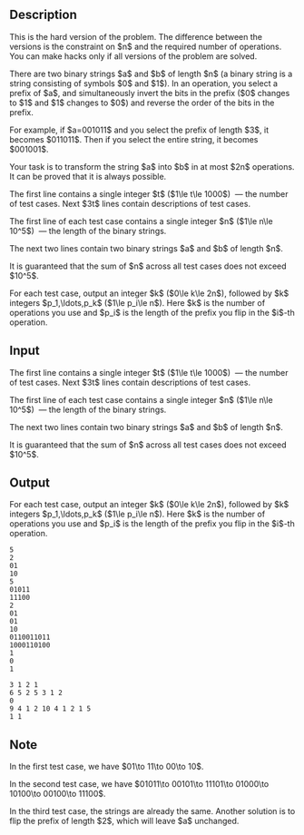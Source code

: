 ## Description

<div><p><span class="tex-font-style-bf">This is the hard version of the problem. The difference between the versions is the constraint on $n$ and the required number of operations. You can make hacks only if all versions of the problem are solved.</span></p><p>There are two binary strings $a$ and $b$ of length $n$ (a binary string is a string consisting of symbols $0$ and $1$). In an operation, you select a prefix of $a$, and simultaneously invert the bits in the prefix ($0$ changes to $1$ and $1$ changes to $0$) and reverse the order of the bits in the prefix.</p><p>For example, if $a=001011$ and you select the prefix of length $3$, it becomes $011011$. Then if you select the entire string, it becomes $001001$.</p><p>Your task is to transform the string $a$ into $b$ in at most $2n$ operations. It can be proved that it is always possible.</p></div><div class="input-specification"><p>The first line contains a single integer $t$ ($1\le t\le 1000$) &nbsp;— the number of test cases. Next $3t$ lines contain descriptions of test cases.</p><p>The first line of each test case contains a single integer $n$ ($1\le n\le 10^5$) &nbsp;— the length of the binary strings.</p><p>The next two lines contain two binary strings $a$ and $b$ of length $n$.</p><p>It is guaranteed that the sum of $n$ across all test cases does not exceed $10^5$.</p></div><div class="output-specification"><p>For each test case, output an integer $k$ ($0\le k\le 2n$), followed by $k$ integers $p_1,\ldots,p_k$ ($1\le p_i\le n$). Here $k$ is the number of operations you use and $p_i$ is the length of the prefix you flip in the $i$-th operation.</p></div>

## Input

<p>The first line contains a single integer $t$ ($1\le t\le 1000$) &nbsp;— the number of test cases. Next $3t$ lines contain descriptions of test cases.</p><p>The first line of each test case contains a single integer $n$ ($1\le n\le 10^5$) &nbsp;— the length of the binary strings.</p><p>The next two lines contain two binary strings $a$ and $b$ of length $n$.</p><p>It is guaranteed that the sum of $n$ across all test cases does not exceed $10^5$.</p>

## Output

<p>For each test case, output an integer $k$ ($0\le k\le 2n$), followed by $k$ integers $p_1,\ldots,p_k$ ($1\le p_i\le n$). Here $k$ is the number of operations you use and $p_i$ is the length of the prefix you flip in the $i$-th operation.</p>





```input1
5
2
01
10
5
01011
11100
2
01
01
10
0110011011
1000110100
1
0
1
```




```output1
3 1 2 1
6 5 2 5 3 1 2
0
9 4 1 2 10 4 1 2 1 5
1 1
```



## Note

<p>In the first test case, we have $01\to 11\to 00\to 10$.</p><p>In the second test case, we have $01011\to 00101\to 11101\to 01000\to 10100\to 00100\to 11100$.</p><p>In the third test case, the strings are already the same. Another solution is to flip the prefix of length $2$, which will leave $a$ unchanged.</p>
